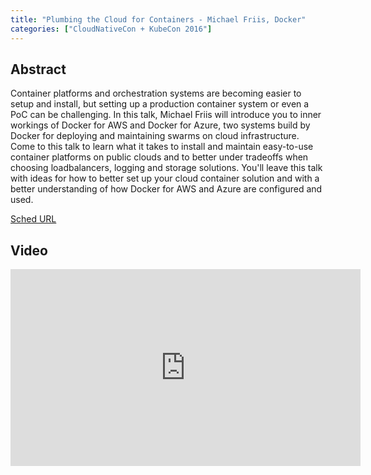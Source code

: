 ```yaml
---
title: "Plumbing the Cloud for Containers - Michael Friis, Docker"
categories: ["CloudNativeCon + KubeCon 2016"]
---
```


## Abstract

Container platforms and orchestration systems are becoming easier to setup and install, but setting up a production container system or even a PoC can be challenging.  In this talk, Michael Friis will introduce you to inner workings of Docker for AWS and Docker for Azure, two systems build by Docker for deploying and maintaining swarms on cloud infrastructure.  Come to this talk to learn what it takes to install and maintain easy-to-use container platforms on public clouds and to better under tradeoffs when choosing loadbalancers, logging and storage solutions. You'll leave this talk with ideas for how to better set up your cloud container solution and with a better understanding of how Docker for AWS and Azure are configured and used.

[Sched URL](https://cnkc16.sched.com/event/fa0aa628da0b9d3ae0af59428115090a)

## Video

<iframe width='560' height='315' src='https://www.youtube.com/embed/QsxTxm5QgiU' frameborder='0' allow='accelerometer; autoplay; encrypted-media; gyroscope; picture-in-picture' allowfullscreen></iframe>
